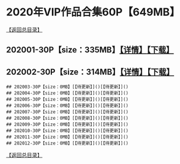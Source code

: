 # 2020年VIP作品合集60P【649MB】
[【返回总目录】](/README.md)
## 202001-30P【size：335MB】[【详情】](./202001/README.md)[【下载】](https://474b.com/file/25713053-435058434)
## 202002-30P【size：314MB】[【详情】](./202002/README.md)[【下载】](https://474b.com/file/25713053-435058713)
```
## 202003-30P【size：0MB】[【待更新】]()[【待更新】]()
## 202004-30P【size：0MB】[【待更新】]()[【待更新】]()
## 202005-30P【size：0MB】[【待更新】]()[【待更新】]()
## 202006-30P【size：0MB】[【待更新】]()[【待更新】]()
## 202007-30P【size：0MB】[【待更新】]()[【待更新】]()
## 202008-30P【size：0MB】[【待更新】]()[【待更新】]()
## 202009-30P【size：0MB】[【待更新】]()[【待更新】]()
## 202010-30P【size：0MB】[【待更新】]()[【待更新】]()
## 202011-30P【size：0MB】[【待更新】]()[【待更新】]()
## 202012-30P【size：0MB】[【待更新】]()[【待更新】]()
```
[【返回总目录】](/README.md)

